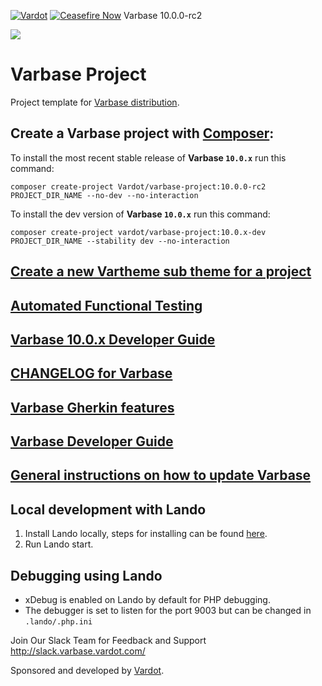 [![Vardot](https://circleci.com/gh/Vardot/varbase/tree/10.0.x.svg?style=shield)](https://app.circleci.com/pipelines/github/Vardot/varbase/875/workflows/7d369f2a-c3e5-498b-8fb1-d792ccd8e25a) [![Ceasefire Now](https://badge.techforpalestine.org/ceasefire-now)](https://techforpalestine.org/learn-more) Varbase 10.0.0-rc2

[![](https://www.drupal.org/files/project-images/varbase-medium-logo-color-with-padding.png)](https://www.drupal.org/project/varbase)

# Varbase Project

Project template for [Varbase distribution](http://www.drupal.org/project/varbase).

## Create a Varbase project with [Composer](https://getcomposer.org/download/):

To install the most recent stable release of **Varbase `10.0.x`** run this command:
```
composer create-project Vardot/varbase-project:10.0.0-rc2 PROJECT_DIR_NAME --no-dev --no-interaction
```

To install the dev version of **Varbase `10.0.x`** run this command:
```
composer create-project vardot/varbase-project:10.0.x-dev PROJECT_DIR_NAME --stability dev --no-interaction
```

## [Create a new Vartheme sub theme for a project](https://github.com/Vardot/varbase/tree/10.0.x/scripts/README.md)

## [Automated Functional Testing](https://github.com/Vardot/varbase/blob/10.0.x/tests/README.md)

## [Varbase 10.0.x Developer Guide](https://docs.varbase.vardot.com)

## [CHANGELOG for Varbase](https://github.com/Vardot/varbase/blob/10.0.x/CHANGELOG.md)

## [Varbase Gherkin features](https://github.com/Vardot/varbase/blob/10.0.x/tests/features/varbase/README.md)

## [Varbase Developer Guide](https://docs.varbase.vardot.com)

## [General instructions on how to update Varbase](https://github.com/Vardot/varbase/blob/10.0.x/UPDATE.md)

## Local development with Lando

1. Install Lando locally, steps for installing can be found [here](https://docs.lando.dev/basics/installation.html).
2. Run Lando start.

## Debugging using Lando

- xDebug is enabled on Lando by default for PHP debugging.
- The debugger is set to listen for the port 9003 but can be changed in `.lando/.php.ini`

Join Our Slack Team for Feedback and Support
http://slack.varbase.vardot.com/

Sponsored and developed by [Vardot](https://www.drupal.org/vardot).
